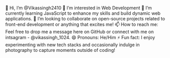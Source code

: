 👋 Hi, I’m @Vikassingh2410
👀 I’m interested in Web Development
🌱 I’m currently learning JavaScript to enhance my skills and build dynamic web applications.
💞️ I’m looking to collaborate on open-source projects related to front-end development or anything that excites me!
📫 How to reach me: Feel free to drop me a message here on GitHub or connect with me on intsagram - @vikassingh_1024.
😄 Pronouns: He/Him
⚡ Fun fact: I enjoy experimenting with new tech stacks and occasionally indulge in photography to capture moments outside of coding!

<!---
Vikassingh2410/Vikassingh2410 is a ✨ special ✨ repository because its `README.md` (this file) appears on your GitHub profile.
You can click the Preview link to take a look at your changes.
--->
